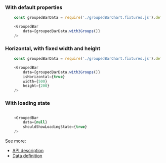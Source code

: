 ### With default properties
```js
    const groupedBarData = require('./groupedBarChart.fixtures.js').default;

    <GroupedBar
        data={groupedBarData.with3Groups()}
    />
```

### Horizontal, with fixed width and height
```js
    const groupedBarData = require('./groupedBarChart.fixtures.js').default;

    <GroupedBar
        data={groupedBarData.with3Groups()}
        isHorizontal={true}
        width={500}
        height={200}
    />
```

### With loading state
```js

    <GroupedBar
        data={null}
        shouldShowLoadingState={true}
    />
```

See more:
* [API description][APILink]
* [Data definition][DataLink]



[APILink]: http://eventbrite.github.io/britecharts/module-Grouped-bar.html
[DataLink]: http://eventbrite.github.io/britecharts/global.html#GroupedBarChartData__anchor